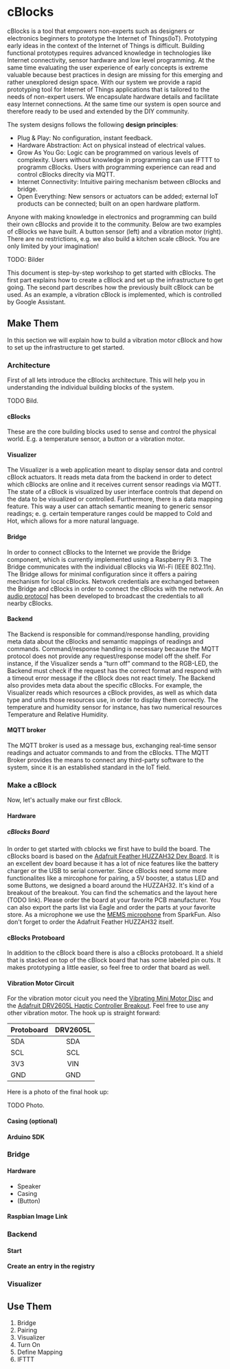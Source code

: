 # cBlocks
cBlocks is a tool that empowers non-experts such as designers or electronics beginners to prototype the Internet of Things(IoT). Prototyping early ideas in the context of the Internet of Things is difficult. Building functional prototypes requires
advanced knowledge in technologies like Internet connectivity, sensor hardware and low level programming. At the same time evaluating the user experience of early concepts is extreme valuable because best practices in design are missing for this emerging and rather unexplored design space. With our system we provide a rapid prototyping tool for Internet of Things applications that is tailored to the needs of non-expert users. We encapsulate hardware details and facilitate easy Internet connections. At the same time our system is open source and therefore ready to be used and extended by the DIY community.

The system designs follows the following **design principles**:

- Plug & Play: No configuration, instant feedback.
- Hardware Abstraction: Act on physical instead of electrical values.
- Grow As You Go: Logic can be programmed on various levels of complexity. Users without knowledge in programming can use IFTTT to programm cBlocks. Users with programming experience can read and control cBlocks direclty via MQTT.
- Internet Connectivity: Intuitive pairing mechanism between cBlocks and bridge.
- Open Everything: New sensors or actuators can be added; external IoT products can be connected; built on an open hardware platform.

Anyone with making knowledge in electronics and programming can build their own cBlocks and provide it to the community. Below are two examples of cBlocks we have built. A button sensor (left) and a vibration motor (right). There are no restrictions, e.g. we also build a kitchen scale cBlock. You are only limited by your imagination!

TODO: Bilder

This document is step-by-step workshop to get started with cBlocks. The first part explains how to create a cBlock and set up the infrastructure to get going. The second part describes how the previously built cBlock can be used. As an example, a vibration cBlock is implemented, which is controlled by Google Assistant. 

## Make Them

In this section we will explain how to build a vibration motor cBlock and how to set up the infrastructure to get started.

### Architecture

First of all lets introduce the cBlocks architecture. This will help you in understanding the individual building blocks of the system.

TODO Bild.

#### cBlocks
These are the core building blocks used to sense and control the physical world. E.g. a temperature sensor, a button or a vibration motor.

#### Visualizer
The Visualizer is a web application meant to display sensor data and control cBlock actuators. It reads meta data
from the backend in order to detect which cBlocks are online and it receives current sensor readings via MQTT. The
state of a cBlock is visualized by user interface controls that depend on the data to be visualized or controlled. Furthermore, there is a data mapping feature. This way a user can attach semantic meaning to generic sensor readings; e. g. certain temperature ranges could be mapped to Cold and Hot, which allows for a more natural language.

#### Bridge
In order to connect cBlocks to the Internet we provide the Bridge component, which is currently implemented using a
Raspberry Pi 3. The Bridge communicates with the individual cBlocks via Wi-Fi (IEEE 802.11n). The Bridge allows for
minimal configuration since it offers a pairing mechanism for local cBlocks. Network credentials are exchanged between
the Bridge and cBlocks in order to connect the cBlocks with the network. An [audio protocol](https://github.com/weckbach/AstroMech) has been developed to broadcast the credentials to all nearby cBlocks.

#### Backend
The Backend is responsible for command/response handling, providing meta data about the cBlocks and semantic
mappings of readings and commands. Command/response handling is necessary because the MQTT protocol does not
provide any request/response model off the shelf. For instance, if the Visualizer sends a “turn off” command to the
RGB-LED, the Backend must check if the request has the correct format and respond with a timeout error message if the cBlock does not react timely. The Backend also provides meta data about the specific cBlocks. For example, the Visualizer reads which resources a cBlock provides, as well as which data type and units those resources use, in order to display them correctly. The temperature and humidity sensor for instance, has two numerical resources Temperature and Relative Humidity.

#### MQTT broker
The MQTT broker is used as a message bus, exchanging real-time sensor readings and actuator commands to and from the cBlocks. TThe MQTT Broker provides the means to connect any third-party software to the system, since it is an established standard in the IoT field.

### Make a cBlock 

Now, let's actually make our first cBlock.

#### Hardware

##### cBlocks Board
In order to get started with cblocks we first have to build the board. The cBlocks board is based on the [Adafruit Feather HUZZAH32 Dev Board](https://learn.adafruit.com/adafruit-huzzah32-esp32-feather/overview). It is an excellent dev board because it has a lot of nice features like the battery charger or the USB to serial converter. Since cBlocks need some more functionalites like a mircophone for pairing, a 5V booster, a status LED and some Buttons, we designed a board around the HUZZAH32. It's kind of a breakout of the breakout. You can find the schematics and the layout here (TODO link). Please order the board at your favorite PCB manufacturer. You can also export the parts list via Eagle and order the parts at your favorite store. As a microphone we use the [MEMS microphone](https://www.sparkfun.com/products/9868) from SparkFun. Also don't forget to order the Adafruit Feather HUZZAH32 itself.

#### cBlocks Protoboard
In addition to the cBlock board there is also a cBlocks protoboard. It a shield that is stacked on top of the cBlock board that has some labeled pin outs. It makes prototyping a little easier, so feel free to order that board as well.

#### Vibration Motor Circuit
For the vibration motor cicuit you need the [Vibrating Mini Motor Disc](https://www.adafruit.com/product/1201) and the [Adafruit DRV2605L Haptic Controller Breakout](https://learn.adafruit.com/adafruit-drv2605-haptic-controller-breakout/overview). Feel free to use any other vibration motor. The hook up is straight forward:

| Protoboard        | DRV2605L           |
| ------------- |:-------------:|
| SDA      |SDA|
| SCL     |SCL|
| 3V3 | VIN|
| GND | GND|

Here is a photo of the final hook up:

TODO Photo.

#### Casing (optional)
#### Arduino SDK
### Bridge
#### Hardware
- Speaker
- Casing
- (Button)
#### Raspbian Image Link
### Backend
#### Start
#### Create an entry in the registry
### Visualizer
## Use Them
1. Bridge
2. Pairing
3. Visualizer
4. Turn On
6. Define Mapping
7. IFTTT
